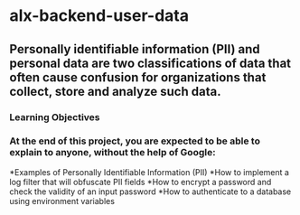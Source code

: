 # alx-backend-user-data
## Personally identifiable information (PII) and personal data are two classifications of data that often cause confusion for organizations that collect, store and analyze such data. 
### Learning Objectives
### At the end of this project, you are expected to be able to explain to anyone, without the help of Google:
*Examples of Personally Identifiable Information (PII)
*How to implement a log filter that will obfuscate PII fields
*How to encrypt a password and check the validity of an input password
*How to authenticate to a database using environment variables
